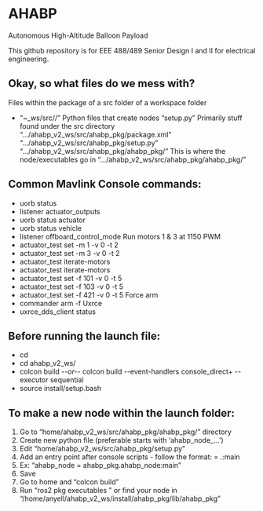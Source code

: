 # AHABP
Autonomous High-Altitude Balloon Payload

This github repository is for EEE 488/489 Senior Design I and II for electrical engineering.

## Okay, so what files do we mess with?
Files within the package of a src folder of a workspace folder
- “~<workspace name>_ws/src/<package name>/”
Python files that create nodes
“setup.py”
Primarily stuff found under the src directory
“.../ahabp_v2_ws/src/ahabp_pkg/package.xml”
“.../ahabp_v2_ws/src/ahabp_pkg/setup.py”
“.../ahabp_v2_ws/src/ahabp_pkg/ahabp_pkg/”
This is where the node/executables go in
“.../ahabp_v2_ws/src/ahabp_pkg/ahabp_pkg/”

## Common Mavlink Console commands:
- uorb status
- listener actuator_outputs
- uorb status actuator
- uorb status vehicle
- listener offboard_control_mode
Run motors 1 & 3 at 1150 PWM
- actuator_test set -m 1 -v 0 -t 2
- actuator_test set -m 3 -v 0 -t 2
- actuator_test iterate-motors
- actuator_test iterate-motors
- actuator_test set -f 101 -v 0 -t 5
- actuator_test set -f 103 -v 0 -t 5
- actuator_test set -f 421 -v 0 -t 5
Force arm
- commander arm -f
Uxrce
- uxrce_dds_client status

## Before running the launch file:
- cd
- cd ahabp_v2_ws/
- colcon build _--or--_ colcon build --event-handlers console_direct+ --executor sequential
- source install/setup.bash

## To make a new node within the launch folder:
1. Go to “home/ahabp_v2_ws/src/ahabp_pkg/ahabp_pkg/” directory 
2. Create new python file (preferable starts with ‘ahabp_node_…’)
3. Edit “home/ahabp_v2_ws/src/ahabp_pkg/setup.py”
4. Add an entry point after console scripts - follow the format: <node name> = <package name>.<node name>:main
5. Ex: “ahabp_node = ahabp_pkg.ahabp_node:main”
6. Save
7. Go to home and “colcon build”
8. Run “ros2 pkg executables <package name>” or find your node in “/home/anyell/ahabp_v2_ws/install/ahabp_pkg/lib/ahabp_pkg”
